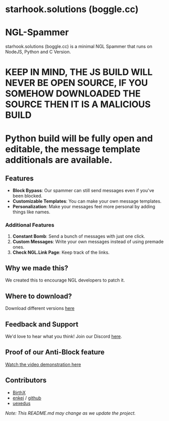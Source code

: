# starhook.solutions (boggle.cc)

# NGL-Spammer

starhook.solutions (boggle.cc) is a minimal NGL Spammer that runs on NodeJS, Python and C Version.

# KEEP IN MIND, THE JS BUILD WILL NEVER BE OPEN SOURCE, IF YOU SOMEHOW DOWNLOADED THE SOURCE THEN IT IS A MALICIOUS BUILD
# Python build will be fully open and editable, the message template additionals are available.

## Features

- **Block Bypass**: Our spammer can still send messages even if you've been blocked.
- **Customizable Templates**: You can make your own message templates.
- **Personalization**: Make your messages feel more personal by adding things like names.

### Additional Features

1. **Constant Bomb**: Send a bunch of messages with just one click.
2. **Custom Messages**: Write your own messages instead of using premade ones.
3. **Check NGL.Link Page**: Keep track of the links.

## Why we made this?
We created this to encourage NGL developers to patch it.

## Where to download?
Download different versions [here](https://github.com/borthdayzz/ngl-spammer/releases)

## Feedback and Support

We'd love to hear what you think! Join our Discord [here](https://discord.gg/Fc23Qprk2B).

## Proof of our Anti-Block feature

[Watch the video demonstration here](https://github.com/BirthScripts/ngl-spammer/assets/87570691/36b73aea-c09e-4340-ab6e-876923592913)

## Contributors

- [BirthX](https://github.com/BirthScripts)
- [enkei](https://e-z.bio/lmfao) / [github](https://github.com/veteneso)
- [uexedus](https://github.com/uexeduck)

*Note: This README.md may change as we update the project.*

